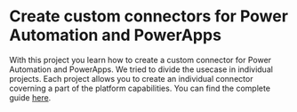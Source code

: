 # Create custom connectors for Power Automation and PowerApps
With this project you learn how to create a custom connector for Power Automation and PowerApps.
We tried to divide the usecase in individual projects. Each project allows you to create an individual connector coverning a part of the platform capabilities.
You can find the complete guide [here](https://www.nubo.eu/How-Do-I-Create-A-Custom-Connector-For-Microsoft-Flow-And-PowerApps/).

